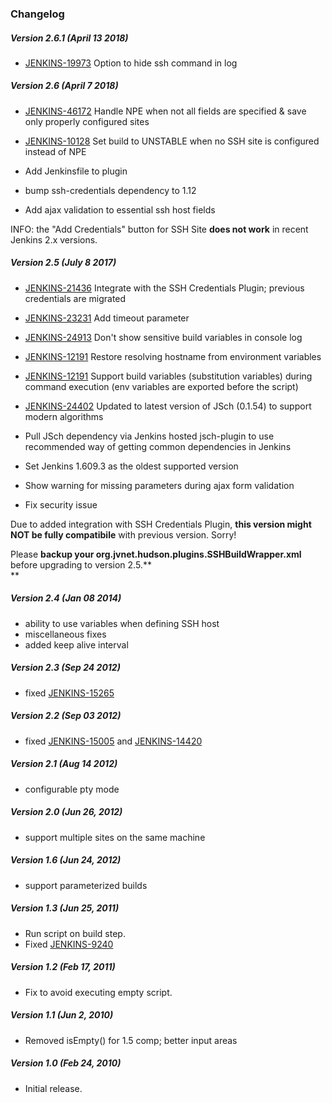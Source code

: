 ### Changelog

##### Version 2.6.1 (April 13 2018)

-   [JENKINS-19973](https://issues.jenkins.io/browse/JENKINS-19973) Option to hide ssh command in log

##### Version 2.6 (April 7 2018)

-   [JENKINS-46172](https://issues.jenkins.io/browse/JENKINS-46172) Handle NPE when not all fields are specified &
    save only properly configured sites

-   [JENKINS-10128](https://issues.jenkins.io/browse/JENKINS-10128) Set build to UNSTABLE when no SSH site is
    configured instead of NPE
-   Add Jenkinsfile to plugin
-   bump ssh-credentials dependency to 1.12
-   Add ajax validation to essential ssh host fields

INFO: the "Add Credentials" button for SSH Site **does not work** in recent
Jenkins 2.x versions.

##### Version 2.5 (July 8 2017)

-   [JENKINS-21436](https://issues.jenkins.io/browse/JENKINS-21436) Integrate with the SSH Credentials Plugin;
    previous credentials are migrated

-   [JENKINS-23231](https://issues.jenkins.io/browse/JENKINS-23231) Add timeout parameter

-   [JENKINS-24913](https://issues.jenkins.io/browse/JENKINS-24913) Don't show sensitive build variables in console
    log

-   [JENKINS-12191](https://issues.jenkins.io/browse/JENKINS-12191) Restore resolving hostname from environment
    variables

-   [JENKINS-12191](https://issues.jenkins.io/browse/JENKINS-12191) Support build variables (substitution variables)
    during command execution (env variables are exported before the
    script)

-   [JENKINS-24402](https://issues.jenkins.io/browse/JENKINS-24402) Updated to latest version of JSch (0.1.54) to
    support modern algorithms

-   Pull JSch dependency via Jenkins hosted jsch-plugin to use
    recommended way of getting common dependencies in Jenkins

-   Set Jenkins 1.609.3 as the oldest supported version

-   Show warning for missing parameters during ajax form validation

-   Fix security issue

Due to added integration with SSH Credentials Plugin, **this version
might NOT be fully compatibile** with previous version. Sorry!

Please **backup your org.jvnet.hudson.plugins.SSHBuildWrapper.xml**
before upgrading to version 2.5.**  
**

##### Version 2.4 (Jan 08 2014)

-   ability to use variables when defining SSH host
-   miscellaneous fixes
-   added keep alive interval

##### Version 2.3 (Sep 24 2012)

-   fixed
    [JENKINS-15265](https://issues.jenkins.io/browse/JENKINS-15265)

##### Version 2.2 (Sep 03 2012)

-   fixed [JENKINS-15005](https://issues.jenkins.io/browse/JENKINS-15005)
    and
    [JENKINS-14420](https://issues.jenkins.io/browse/JENKINS-14420)

##### Version 2.1 (Aug 14 2012)

-   configurable pty mode

##### Version 2.0 (Jun 26, 2012)

-   support multiple sites on the same machine

##### Version 1.6 (Jun 24, 2012)

-   support parameterized builds

##### Version 1.3 (Jun 25, 2011)

-   Run script on build step.
-   Fixed
    [JENKINS-9240](https://issues.jenkins.io/browse/JENKINS-9240)

##### Version 1.2 (Feb 17, 2011)

-   Fix to avoid executing empty script.

##### Version 1.1 (Jun 2, 2010)

-   Removed isEmpty() for 1.5 comp; better input areas

##### Version 1.0 (Feb 24, 2010)

-   Initial release.
